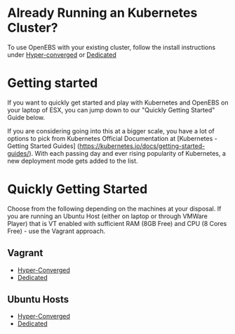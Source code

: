 # Already Running an Kubernetes Cluster?

To use OpenEBS with your existing cluster, follow the install instructions under [Hyper-converged](../hyperconverged/README.md) or [Dedicated](../dedicated/README.md)

# Getting started

If you want to quickly get started and play with Kubernetes and OpenEBS on your laptop of ESX, you can jump down to our "Quickly Getting Started" Guide below.

If you are considering going into this at a bigger scale, you have a lot of options to pick from Kubernetes Official Documentation at [Kubernetes - Getting Started Guides] (https://kubernetes.io/docs/getting-started-guides/). With each passing day and ever rising popularity of Kubernetes, a new deployment mode gets added to the list. 

# Quickly Getting Started

Choose from the following depending on the machines at your disposal. If you are running an Ubuntu Host (either on laptop or through VMWare Player) that is VT enabled with sufficient RAM (8GB Free) and CPU (8 Cores Free) - use the Vagrant approach. 

## Vagrant
- [Hyper-Converged](../hyperconverged/install_with_vagrant.md)
- [Dedicated](../dedicated/install_with_vagrant.md)

## Ubuntu Hosts
- [Hyper-Converged](../hyperconverged/install_with_manual.md)
- [Dedicated](../dedicated/install_with_manual.md)



